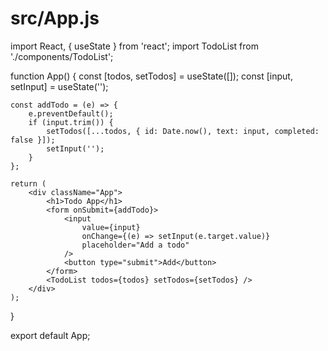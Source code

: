 # src/App.js
import React, { useState } from 'react';
import TodoList from './components/TodoList';

function App() {
    const [todos, setTodos] = useState([]);
    const [input, setInput] = useState('');

    const addTodo = (e) => {
        e.preventDefault();
        if (input.trim()) {
            setTodos([...todos, { id: Date.now(), text: input, completed: false }]);
            setInput('');
        }
    };

    return (
        <div className="App">
            <h1>Todo App</h1>
            <form onSubmit={addTodo}>
                <input
                    value={input}
                    onChange={(e) => setInput(e.target.value)}
                    placeholder="Add a todo"
                />
                <button type="submit">Add</button>
            </form>
            <TodoList todos={todos} setTodos={setTodos} />
        </div>
    );
}

export default App;